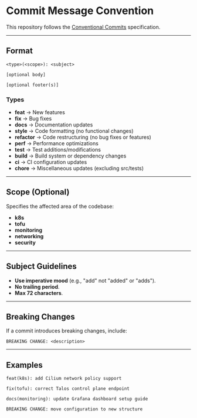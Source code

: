 # **Commit Message Convention**

This repository follows the [Conventional Commits](https://www.conventionalcommits.org/) specification.

---

## **Format**

```text
<type>(<scope>): <subject>

[optional body]

[optional footer(s)]
```

### **Types**

- **feat** → New features
- **fix** → Bug fixes
- **docs** → Documentation updates
- **style** → Code formatting (no functional changes)
- **refactor** → Code restructuring (no bug fixes or features)
- **perf** → Performance optimizations
- **test** → Test additions/modifications
- **build** → Build system or dependency changes
- **ci** → CI configuration updates
- **chore** → Miscellaneous updates (excluding src/tests)

---

## **Scope (Optional)**

Specifies the affected area of the codebase:

- **k8s**
- **tofu**
- **monitoring**
- **networking**
- **security**

---

## **Subject Guidelines**

- **Use imperative mood** (e.g., "add" not "added" or "adds").
- **No trailing period**.
- **Max 72 characters**.

---

## **Breaking Changes**

If a commit introduces breaking changes, include:

```text
BREAKING CHANGE: <description>
```

---

## **Examples**

```text
feat(k8s): add Cilium network policy support

fix(tofu): correct Talos control plane endpoint

docs(monitoring): update Grafana dashboard setup guide

BREAKING CHANGE: move configuration to new structure
```
